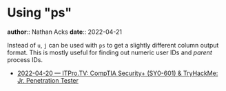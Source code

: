 # Using "ps"

**author**:: Nathan Acks
**date**:: 2022-04-21

Instead of `u`, `j` can be used with `ps` to get a slightly different column output format. This is mostly useful for finding out numeric user IDs and *parent* process IDs.

* [2022-04-20 — ITPro.TV: CompTIA Security+ (SY0-601) & TryHackMe: Jr. Penetration Tester](../log/2022-04-20-itprotv-comptia-security-plus-and-tryhackme-jr-penetration-tester.md)
